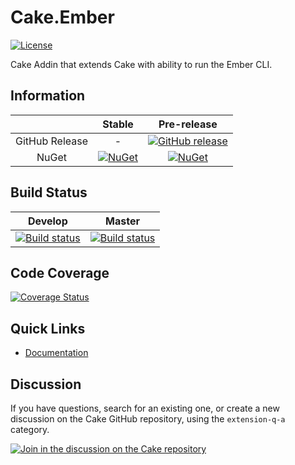 # Cake.Ember

[![License](http://img.shields.io/:license-mit-blue.svg)](http://cake-contrib.mit-license.org)

Cake Addin that extends Cake with ability to run the Ember CLI.

## Information

| |Stable|Pre-release|
|:--:|:--:|:--:|
|GitHub Release|-|[![GitHub release](https://img.shields.io/github/release/cake-contrib/Cake.Ember.svg)](https://github.com/cake-contrib/Cake.Ember/releases/latest)|
|NuGet|[![NuGet](https://img.shields.io/nuget/v/Cake.Ember.svg)](https://www.nuget.org/packages/Cake.Ember)|[![NuGet](https://img.shields.io/nuget/vpre/Cake.Ember.svg)](https://www.nuget.org/packages/Cake.Ember)|

## Build Status

|Develop|Master|
|:--:|:--:|
|[![Build status](https://ci.appveyor.com/api/projects/status/8wphwpr6x0wxk4j0/branch/develop?svg=true)](https://ci.appveyor.com/project/cakecontrib/cake-ember/branch/develop)|[![Build status](https://ci.appveyor.com/api/projects/status/8wphwpr6x0wxk4j0/branch/develop?svg=true)](https://ci.appveyor.com/project/cakecontrib/cake-ember/branch/master)|

## Code Coverage

[![Coverage Status](https://coveralls.io/repos/github/cake-contrib/Cake.Ember/badge.svg?branch=develop)](https://coveralls.io/github/cake-contrib/Cake.Ember?branch=develop)

## Quick Links

- [Documentation](https://cake-contrib.github.io/Cake.Ember)

## Discussion

If you have questions, search for an existing one, or create a new discussion on the Cake GitHub repository, using the `extension-q-a` category.

[![Join in the discussion on the Cake repository](https://img.shields.io/badge/GitHub-Discussions-green?logo=github)](https://github.com/cake-build/cake/discussions)
